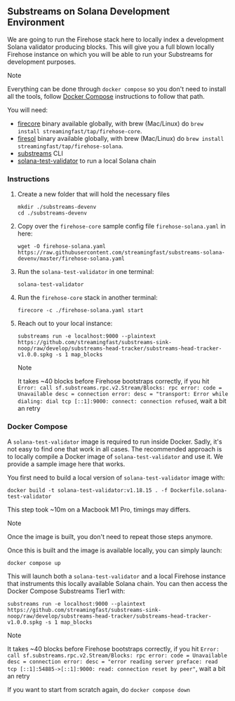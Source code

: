 ## Substreams on Solana Development Environment

We are going to run the Firehose stack here to locally index a development Solana validator producing blocks. This will give you a full blown locally Firehose instance on which you will be able to run your Substreams for development purposes.

> [!NOTE]
> Everything can be done through `docker compose` so you don't need to install all the tools, follow [Docker Compose](#docker-compose) instructions to follow that path.

You will need:
- [firecore](https://github.com/streamingfast/firehose-core/releases) binary available globally, with brew (Mac/Linux) do `brew install streamingfast/tap/firehose-core`.
- [firesol](https://github.com/streamingfast/firehose-solana/releases) binary available globally, with brew (Mac/Linux) do `brew install streamingfast/tap/firehose-solana`.
- [substreams](https://substreams.streamingfast.io/documentation/consume/installing-the-cli) CLI
- [solana-test-validator](https://docs.solanalabs.com/cli/install) to run a local Solana chain


### Instructions

1. Create a new folder that will hold the necessary files

   ```shell
   mkdir ./substreams-devenv
   cd ./substreams-devenv
   ```

1. Copy over the `firehose-core` sample config file `firehose-solana.yaml` in here:

   ```shell
   wget -O firehose-solana.yaml https://raw.githubusercontent.com/streamingfast/substreams-solana-devenv/master/firehose-solana.yaml
   ```

1. Run the `solana-test-validator` in one terminal:

   ```shell
   solana-test-validator
   ```

1. Run the `firehose-core` stack in another terminal:

   ```shell
   firecore -c ./firehose-solana.yaml start
   ```

1. Reach out to your local instance:

   ```shell
   substreams run -e localhost:9000 --plaintext https://github.com/streamingfast/substreams-sink-noop/raw/develop/substreams-head-tracker/substreams-head-tracker-v1.0.0.spkg -s 1 map_blocks
   ```

   > [!NOTE]
   > It takes ~40 blocks before Firehose bootstraps correctly, if you hit `Error: call sf.substreams.rpc.v2.Stream/Blocks: rpc error: code = Unavailable desc = connection error: desc = "transport: Error while dialing: dial tcp [::1]:9000: connect: connection refused`, wait a bit an retry

### Docker Compose

A `solana-test-validator` image is required to run inside Docker. Sadly, it's not easy to find one that work in all cases. The recommended approach is to locally compile a Docker image of `solana-test-validator` and use it. We provide a sample image here that works.

You first need to build a local version of `solana-test-validator` image with:

```shell
docker build -t solana-test-validator:v1.18.15 . -f Dockerfile.solana-test-validator
```

This step took ~10m on a Macbook M1 Pro, timings may differs.

> [!NOTE]
> Once the image is built, you don't need to repeat those steps anymore.

Once this is built and the image is available locally, you can simply launch:

```shell
docker compose up
```

This will launch both a `solana-test-validator` and a local Firehose instance that instruments this locally available Solana chain. You can then access the Docker Compose Substreams Tier1 with:

```shell
substreams run -e localhost:9000 --plaintext https://github.com/streamingfast/substreams-sink-noop/raw/develop/substreams-head-tracker/substreams-head-tracker-v1.0.0.spkg -s 1 map_blocks
```

> [!NOTE]
> It takes ~40 blocks before Firehose bootstraps correctly, if you hit `Error: call sf.substreams.rpc.v2.Stream/Blocks: rpc error: code = Unavailable desc = connection error: desc = "error reading server preface: read tcp [::1]:54885->[::1]:9000: read: connection reset by peer"`, wait a bit an retry


If you want to start from scratch again, do `docker compose down`